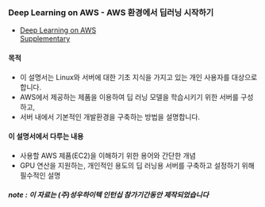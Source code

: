 ### Deep Learning on AWS - AWS 환경에서 딥러닝 시작하기
  - [Deep Learning on AWS](https://drive.google.com/file/d/10CRBD35wgqejRGoAPcvZ9V0x4UtBNYu9/view?usp=sharing)  
    [Supplementary](https://drive.google.com/file/d/10CRBD35wgqejRGoAPcvZ9V0x4UtBNYu9/view?usp=sharing)
#### 목적  
   - 이 설명서는 Linux와 서버에 대한 기초 지식을 가지고 있는 개인 사용자를 대상으로 합니다.  
   - AWS에서 제공하는 제품을 이용하여 딥 러닝 모델을 학습시키기 위한 서버를 구성하고,  
   - 서버 내에서 기본적인 개발환경을 구축하는 방법을 설명합니다.  

#### 이 설명서에서 다루는 내용
   - 사용할 AWS 제품(EC2)을 이해하기 위한 용어와 간단한 개념   
   - GPU 연산을 지원하는, 개인적인 용도의 딥 러닝용 서버를 구축하고 설정하기 위해 필수적인 설명  
    
##### note : 이 자료는 (주)성우하이텍 인턴십 참가기간동안 제작되었습니다
